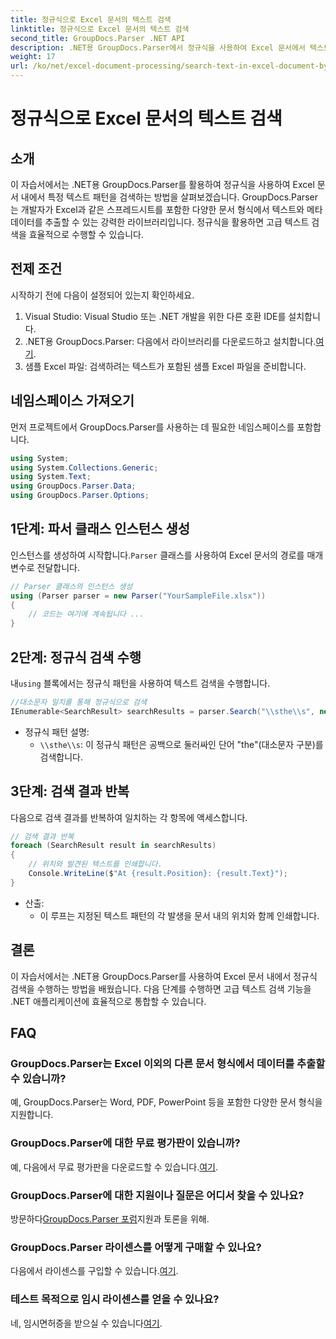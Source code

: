 ```yaml
---
title: 정규식으로 Excel 문서의 텍스트 검색
linktitle: 정규식으로 Excel 문서의 텍스트 검색
second_title: GroupDocs.Parser .NET API
description: .NET용 GroupDocs.Parser에서 정규식을 사용하여 Excel 문서에서 텍스트를 검색하는 방법을 알아보세요. 고급 텍스트 검색을 효율적으로 수행합니다.
weight: 17
url: /ko/net/excel-document-processing/search-text-in-excel-document-by-regular-expression/
---
```


# 정규식으로 Excel 문서의 텍스트 검색

## 소개
이 자습서에서는 .NET용 GroupDocs.Parser를 활용하여 정규식을 사용하여 Excel 문서 내에서 특정 텍스트 패턴을 검색하는 방법을 살펴보겠습니다. GroupDocs.Parser는 개발자가 Excel과 같은 스프레드시트를 포함한 다양한 문서 형식에서 텍스트와 메타데이터를 추출할 수 있는 강력한 라이브러리입니다. 정규식을 활용하면 고급 텍스트 검색을 효율적으로 수행할 수 있습니다.
## 전제 조건
시작하기 전에 다음이 설정되어 있는지 확인하세요.
1. Visual Studio: Visual Studio 또는 .NET 개발을 위한 다른 호환 IDE를 설치합니다.
2.  .NET용 GroupDocs.Parser: 다음에서 라이브러리를 다운로드하고 설치합니다.[여기](https://releases.groupdocs.com/parser/net/).
3. 샘플 Excel 파일: 검색하려는 텍스트가 포함된 샘플 Excel 파일을 준비합니다.

## 네임스페이스 가져오기
먼저 프로젝트에서 GroupDocs.Parser를 사용하는 데 필요한 네임스페이스를 포함합니다.
```csharp
using System;
using System.Collections.Generic;
using System.Text;
using GroupDocs.Parser.Data;
using GroupDocs.Parser.Options;
```
## 1단계: 파서 클래스 인스턴스 생성
 인스턴스를 생성하여 시작합니다.`Parser` 클래스를 사용하여 Excel 문서의 경로를 매개변수로 전달합니다.
```csharp
// Parser 클래스의 인스턴스 생성
using (Parser parser = new Parser("YourSampleFile.xlsx"))
{
    // 코드는 여기에 계속됩니다 ...
}
```
## 2단계: 정규식 검색 수행
 내`using` 블록에서는 정규식 패턴을 사용하여 텍스트 검색을 수행합니다.
```csharp
//대소문자 일치를 통해 정규식으로 검색
IEnumerable<SearchResult> searchResults = parser.Search("\\sthe\\s", new SearchOptions(true, false, true));
```
- 정규식 패턴 설명:
  - `\\sthe\\s`: 이 정규식 패턴은 공백으로 둘러싸인 단어 "the"(대소문자 구분)를 검색합니다.
## 3단계: 검색 결과 반복
다음으로 검색 결과를 반복하여 일치하는 각 항목에 액세스합니다.
```csharp
// 검색 결과 반복
foreach (SearchResult result in searchResults)
{
    // 위치와 발견된 텍스트를 인쇄합니다.
    Console.WriteLine($"At {result.Position}: {result.Text}");
}
```
- 산출:
  - 이 루프는 지정된 텍스트 패턴의 각 발생을 문서 내의 위치와 함께 인쇄합니다.

## 결론
이 자습서에서는 .NET용 GroupDocs.Parser를 사용하여 Excel 문서 내에서 정규식 검색을 수행하는 방법을 배웠습니다. 다음 단계를 수행하면 고급 텍스트 검색 기능을 .NET 애플리케이션에 효율적으로 통합할 수 있습니다.

## FAQ
### GroupDocs.Parser는 Excel 이외의 다른 문서 형식에서 데이터를 추출할 수 있습니까?
예, GroupDocs.Parser는 Word, PDF, PowerPoint 등을 포함한 다양한 문서 형식을 지원합니다.
### GroupDocs.Parser에 대한 무료 평가판이 있습니까?
 예, 다음에서 무료 평가판을 다운로드할 수 있습니다.[여기](https://releases.groupdocs.com/).
### GroupDocs.Parser에 대한 지원이나 질문은 어디서 찾을 수 있나요?
 방문하다[GroupDocs.Parser 포럼](https://forum.groupdocs.com/c/parser/17)지원과 토론을 위해.
### GroupDocs.Parser 라이센스를 어떻게 구매할 수 있나요?
 다음에서 라이센스를 구입할 수 있습니다.[여기](https://purchase.groupdocs.com/buy).
### 테스트 목적으로 임시 라이센스를 얻을 수 있나요?
 네, 임시면허증을 받으실 수 있습니다[여기](https://purchase.groupdocs.com/temporary-license/).